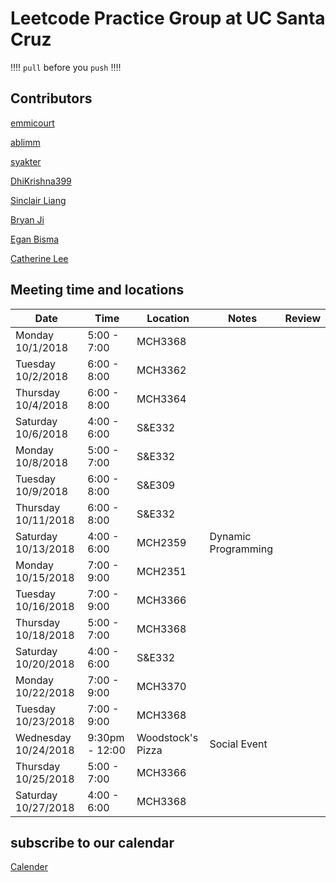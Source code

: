 # Leetcode Practice Group at UC Santa Cruz
:bangbang::bangbang: ```pull``` before you ```push``` :bangbang::bangbang:

## Contributors ##
[emmicourt](https://github.com/emmicourt)

[ablimm](https://github.com/ablimm)

[syakter](https://github.com/syakter)

[DhiKrishna399](https://github.com/DhiKrishna399)

[Sinclair Liang](https://github.com/sinclairliang)

[Bryan Ji](https://github.com/bxji/)

[Egan Bisma](https://github.com/VVNoodle)

[Catherine Lee](https://github.com/catherinelee274)

## Meeting time and locations

|Date|Time|Location|Notes|Review|
|---|---|---|---|---|
|Monday 10/1/2018|5:00 - 7:00|MCH3368|      |   |
|Tuesday 10/2/2018|6:00 - 8:00|MCH3362|     |   |
|Thursday 10/4/2018|6:00 - 8:00|MCH3364|    |   |
|Saturday 10/6/2018|4:00 - 6:00|S&E332|     |   |
|Monday 10/8/2018|5:00 - 7:00|S&E332|       |   |
|Tuesday 10/9/2018|6:00 - 8:00|S&E309|      |   |
|Thursday 10/11/2018|6:00 - 8:00|S&E332|    |   |
|Saturday 10/13/2018|4:00 - 6:00|MCH2359|Dynamic Programming |   |
|Monday 10/15/2018|7:00 - 9:00|MCH2351|   |   |
|Tuesday 10/16/2018|7:00 - 9:00|MCH3366|   |   |
|Thursday 10/18/2018|5:00 - 7:00|MCH3368|   |   |
|Saturday 10/20/2018|4:00 - 6:00|S&E332|   |   |
|Monday 10/22/2018|7:00 - 9:00|MCH3370|   |   |
|Tuesday 10/23/2018|7:00 - 9:00|MCH3368|   |   |
|Wednesday 10/24/2018|9:30pm - 12:00|Woodstock's Pizza|Social Event|   |
|Thursday 10/25/2018|5:00 - 7:00|MCH3366|   |   |
|Saturday 10/27/2018|4:00 - 6:00|MCH3368|   |   |


## subscribe to our calendar ##

[Calender](https://calendar.google.com/calendar/embed?src=ucsc.edu_gsdfo2aabuefup3p6i5ntn0alc%40group.calendar.google.com&ctz=America%2FLos_Angeles)
